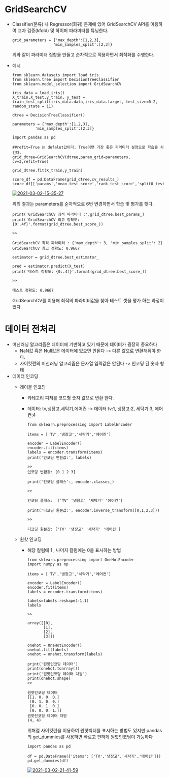 # GridSearchCV

- Classifier(분류) 나 Regressor(회귀) 문제에 있어 GridSearchCV API를 이용하여 교차 검증(kfold) 및 하이퍼 파라미터를 튜닝한다.

  ```
  grid_parameters = {'max_depth':[1,2,3],
  					'min_samples_split':[2,3]}
  ```

  위와 같이 파라미터 집합을 만들고 순차적으로 적용하면서 최적화를 수행한다.



- 예시

  ```
  from sklearn.datasets import load_iris
  from sklearn.tree import DecisionTreeClassifier
  from sklearn.model_selection import GridSearchCV
  
  iris_data = load_iris()
  X_train,X_test,y_train, y_test = train_test_split(iris_data.data,iris_data.target, test_size=0.2, random_state = 11)
  
  dtree = DecisionTreeClassifier()
  
  parameters = {'max_depth':[1,2,3],
  			'min_samples_split':[2,3]}
  ```

  ```
  import pandas as pd
  
  ##refit=True 는 defalut값이다. True이면 가장 좋은 파라미터 설정으로 학습을 시킨다.
  grid_dtree=GridSearchCV(dtree,param_grid=parameters, cv=3,refit=True)
  ```

  ```
  grid_dtree.fit(X_train,y_train)
  
  score_df = pd.DataFrame(grid_dtree,cv_results_)
  score_df[['params','mean_test_score','rank_test_score','split0_test_score','split1_test_score','split2_test_scroe']]
  ```

  <a href="https://ibb.co/0X82brz"><img src="https://i.ibb.co/SxWyCBZ/2021-03-02-15-35-27.png" alt="2021-03-02-15-35-27" border="0"></a>

  위의 결과는 parameters를 순차적으로 6번 변경하면서 학습 및 평가를 햇다.

  ```
  print('GridSearchCV 최적 파라미터 :',grid_dtree.best_params_)
  print('GridSearchCV 최고 정확도: {0:.4f}'.format(grid_dtree.best_score_))
  
  >>
  
  GridSearchCV 최적 파라미터 : {'max_depth': 3, 'min_samples_split': 2}
  GridSearchCV 최고 정확도: 0.9667
  ```

  ```
  estimator = grid_dtree.best_estimator_
  
  pred = estimator.predict(X_test)
  print('테스트 정확도: {0:.4f}'.format(grid_dtree.best_score_))
  
  >>
  
  테스트 정확도: 0.9667
  ```

  GridSearchCV를 이용해 최적의 파라미터값을 찾아 테스트 셋을 평가 하는 과정이었다.



# 데이터 전처리

- 머신러닝 알고리즘은 데이터에 기반하고 있기 때문에 데이터가 굉장히 중요하다
  - NaN값 혹은 Null값은 데이터에 있으면 안된다 -> 다른 값으로 변환해줘야 한다.
  - 사이킷런의 머신러닝 알고리즘은 문자열 입력값은 안된다 -> 인코딩 된 숫자 형태
- 데이터 인코딩
  - 레이블 인코딩
    
    - 카테고리 피처를 코드형 숫자 값으로 변환 한다.
    
    - 데이터: tv,냉장고,세탁기,에어컨 -> 데이터 tv:1, 냉장고:2, 세탁기:3, 에어컨:4
    
      ```
      from sklearn.preprocessing import LabelEncoder
      
      items = ['TV','냉장고','세탁기','에어컨']
      
      encoder = LabelEncoder()
      encoder.fit(items)
      labels = encoder.transform(items)
      print('인코딩 변환값:', labels)
      
      >>
      인코딩 변환값: [0 1 2 3]
      
      print('인코딩 클래스':, encoder.classes_)
      
      >>
      
      인코딩 클래스:  ['TV' '냉장고' '세탁기' '에어컨']
      
      print('디코딩 원본값:', encoder.inverse_transform([0,1,2,3]))
      
      >>
      
      디코딩 원본값: ['TV' '냉장고' '세탁기' '에어컨']
      ```
    
  - 원핫 인코딩
  
    - 해당 칼럼에 1 , 나머지 칼럼에는 0을 표시하는 방법
  
      ```
      from sklearn.preprocessing import OneHotEncoder
      import numpy as np
      
      items = ['TV','냉장고','세탁기','에어컨']
      
      encoder = LabelEncoder()
      encoder.fit(items)
      labels = encoder.transform(items)
      
      labels=labels.reshape(-1,1)
      labels
      
      >>
      
      array([[0],
             [1],
             [2],
             [3]])
      
      onehot = OneHotEncoder()
      onehot.fit(labels)
      onehot = onehot.transform(labels)
      
      print('원핫인코딩 데이터')
      print(onehot.toarray())
      print('원핫인코딩 데이터 차원')
      print(onehot.shape)
      >>
      
      원핫인코딩 데이터
      [[1. 0. 0. 0.]
       [0. 1. 0. 0.]
       [0. 0. 1. 0.]
       [0. 0. 0. 1.]]
      원핫인코딩 데이터 차원
      (4, 4)
      ```
  
      위처럼 사이킷런을 이용하여 원핫벡터를 표시하는 방법도 있지만 pandas의 get_dummies를 사용하면 빠르고 편하게 원핫인코딩이 가능하다
  
      ```
      import pandas as pd
      
      df = pd.DataFrame({'items': ['TV','냉장고','세탁기','에어컨']})
      pd.get_dummies(df)
      ```
  
      <a href="https://imgbb.com/"><img src="https://i.ibb.co/pXsgnSX/2021-03-02-21-41-59.png" alt="2021-03-02-21-41-59" border="0"></a>
  
      